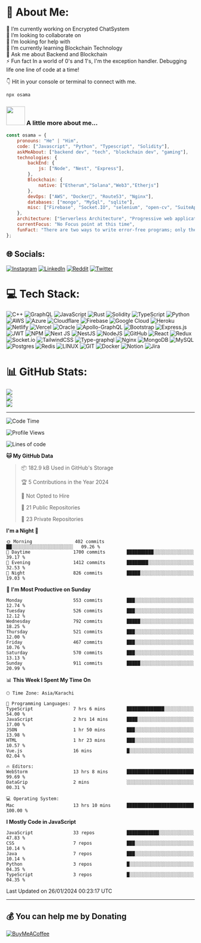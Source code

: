 # 💫 About Me:
🔭 I’m currently working on Encrypted ChatSystem<br>👯 I’m looking to collaborate on <br>🤝 I’m looking for help with <br>🌱 I’m currently learning Blockchain Technology<br>💬 Ask me about Backend and Blockchain<br>⚡ Fun fact In a world of 0's and 1's, I'm the exception handler. Debugging life one line of code at a time!

👇 Hit in your console or terminal to connect with me.

```bash
npx osama
```
### <img src="https://media.giphy.com/media/VgCDAzcKvsR6OM0uWg/giphy.gif" width="50"> A little more about me...  

```javascript
const osama = {
    pronouns: "He" | "Him",
    code: ["Javascript", "Python", "Typescript", "Solidity"],
    askMeAbout: ["backend dev", "tech", "blockchain dev", "gaming"],
    technologies: {
        backEnd: {
            js: ["Node", "Nest", "Express"],
        },
        Blockchain: {
            native: ["Etherum","Solana","Web3","Etherjs"]
        },
        devOps: ["AWS", "Docker🐳", "Route53", "Nginx"],
        databases: ["mongo", "MySql", "sqlite"],
        misc: ["Firebase", "Socket.IO", "selenium", "open-cv", "SuiteApp"]
    },
    architecture: ["Serverless Architecture", "Progressive web applications", "Single page applications","decentralized applications"],
    currentFocus: "No Focus point at this time",
    funFact: "There are two ways to write error-free programs; only the third one works"
};
```
## 🌐 Socials:
[![Instagram](https://img.shields.io/badge/Instagram-%23E4405F.svg?logo=Instagram&logoColor=white)](https://instagram.com/osama_hashmi111) [![LinkedIn](https://img.shields.io/badge/LinkedIn-%230077B5.svg?logo=linkedin&logoColor=white)](https://linkedin.com/in/osamahash) [![Reddit](https://img.shields.io/badge/Reddit-%23FF4500.svg?logo=Reddit&logoColor=white)](https://reddit.com/user/InfiniteLoop) [![Twitter](https://img.shields.io/badge/Twitter-%231DA1F2.svg?logo=Twitter&logoColor=white)](https://twitter.com/OSMHASHMI1) 

# 💻 Tech Stack:
![C++](https://img.shields.io/badge/c++-%2300599C.svg?style=plastic&logo=c%2B%2B&logoColor=white) ![GraphQL](https://img.shields.io/badge/-GraphQL-E10098?style=plastic&logo=graphql&logoColor=white) ![JavaScript](https://img.shields.io/badge/javascript-%23323330.svg?style=plastic&logo=javascript&logoColor=%23F7DF1E) ![Rust](https://img.shields.io/badge/rust-%23000000.svg?style=plastic&logo=rust&logoColor=white) ![Solidity](https://img.shields.io/badge/Solidity-%23363636.svg?style=plastic&logo=solidity&logoColor=white) ![TypeScript](https://img.shields.io/badge/typescript-%23007ACC.svg?style=plastic&logo=typescript&logoColor=white) ![Python](https://img.shields.io/badge/python-3670A0?style=plastic&logo=python&logoColor=ffdd54) ![AWS](https://img.shields.io/badge/AWS-%23FF9900.svg?style=plastic&logo=amazon-aws&logoColor=white) ![Azure](https://img.shields.io/badge/azure-%230072C6.svg?style=plastic&logo=azure-devops&logoColor=white) ![Cloudflare](https://img.shields.io/badge/Cloudflare-F38020?style=plastic&logo=Cloudflare&logoColor=white) ![Firebase](https://img.shields.io/badge/firebase-%23039BE5.svg?style=plastic&logo=firebase) ![Google Cloud](https://img.shields.io/badge/Google%20Cloud-%234285F4.svg?style=plastic&logo=google-cloud&logoColor=white) ![Heroku](https://img.shields.io/badge/heroku-%23430098.svg?style=plastic&logo=heroku&logoColor=white) ![Netlify](https://img.shields.io/badge/netlify-%23000000.svg?style=plastic&logo=netlify&logoColor=#00C7B7) ![Vercel](https://img.shields.io/badge/vercel-%23000000.svg?style=plastic&logo=vercel&logoColor=white) ![Oracle](https://img.shields.io/badge/Oracle-F80000?style=plastic&logo=oracle&logoColor=white) ![Apollo-GraphQL](https://img.shields.io/badge/-ApolloGraphQL-311C87?style=plastic&logo=apollo-graphql) ![Bootstrap](https://img.shields.io/badge/bootstrap-%23563D7C.svg?style=plastic&logo=bootstrap&logoColor=white) ![Express.js](https://img.shields.io/badge/express.js-%23404d59.svg?style=plastic&logo=express&logoColor=%2361DAFB) ![JWT](https://img.shields.io/badge/JWT-black?style=plastic&logo=JSON%20web%20tokens) ![NPM](https://img.shields.io/badge/NPM-%23000000.svg?style=plastic&logo=npm&logoColor=white) ![Next JS](https://img.shields.io/badge/Next-black?style=plastic&logo=next.js&logoColor=white) ![NestJS](https://img.shields.io/badge/nestjs-%23E0234E.svg?style=plastic&logo=nestjs&logoColor=white) ![NodeJS](https://img.shields.io/badge/node.js-6DA55F?style=plastic&logo=node.js&logoColor=white) ![GitHub](https://img.shields.io/badge/GitHub-%23121011.svg?style=plastic&logo=github&logoColor=white) ![React](https://img.shields.io/badge/react-%2320232a.svg?style=plastic&logo=react&logoColor=%2361DAFB) ![Redux](https://img.shields.io/badge/redux-%23593d88.svg?style=plastic&logo=redux&logoColor=white) ![Socket.io](https://img.shields.io/badge/Socket.io-black?style=plastic&logo=socket.io&badgeColor=010101) ![TailwindCSS](https://img.shields.io/badge/tailwindcss-%2338B2AC.svg?style=plastic&logo=tailwind-css&logoColor=white) ![Type-graphql](https://img.shields.io/badge/-TypeGraphQL-%23C04392?style=plastic) ![Nginx](https://img.shields.io/badge/nginx-%23009639.svg?style=plastic&logo=nginx&logoColor=white) ![MongoDB](https://img.shields.io/badge/MongoDB-%234ea94b.svg?style=plastic&logo=mongodb&logoColor=white) ![MySQL](https://img.shields.io/badge/mysql-%2300f.svg?style=plastic&logo=mysql&logoColor=white) ![Postgres](https://img.shields.io/badge/postgres-%23316192.svg?style=plastic&logo=postgresql&logoColor=white) ![Redis](https://img.shields.io/badge/redis-%23DD0031.svg?style=plastic&logo=redis&logoColor=white) ![LINUX](https://img.shields.io/badge/Linux-FCC624?style=plastic&logo=linux&logoColor=black) ![GIT](https://img.shields.io/badge/Git-fc6d26?style=plastic&logo=git&logoColor=white) ![Docker](https://img.shields.io/badge/docker-%230db7ed.svg?style=plastic&logo=docker&logoColor=white) ![Notion](https://img.shields.io/badge/Notion-%23000000.svg?style=plastic&logo=notion&logoColor=white) ![Jira](https://img.shields.io/badge/jira-%230A0FFF.svg?style=plastic&logo=jira&logoColor=white)
# 📊 GitHub Stats:
![](https://github-readme-stats.vercel.app/api?username=Osama-tec&theme=blue-green&hide_border=false&include_all_commits=true&count_private=true)<br/>
![](https://github-readme-streak-stats.herokuapp.com/?user=Osama-tec&theme=blue-green&hide_border=false)<br/>
![](https://github-readme-stats.vercel.app/api/top-langs/?username=Osama-tec&theme=blue-green&hide_border=false&include_all_commits=true&count_private=true&layout=compact)

---
<!--START_SECTION:waka-->
![Code Time](http://img.shields.io/badge/Code%20Time-2%2C537%20hrs%2051%20mins-blue)

![Profile Views](http://img.shields.io/badge/Profile%20Views-1889-blue)

![Lines of code](https://img.shields.io/badge/From%20Hello%20World%20I%27ve%20Written-4.0%20million%20lines%20of%20code-blue)

**🐱 My GitHub Data** 

> 📦 182.9 kB Used in GitHub's Storage 
 > 
> 🏆 5 Contributions in the Year 2024
 > 
> 🚫 Not Opted to Hire
 > 
> 📜 21 Public Repositories 
 > 
> 🔑 23 Private Repositories 
 > 
**I'm a Night 🦉** 

```text
🌞 Morning                402 commits         ██░░░░░░░░░░░░░░░░░░░░░░░   09.26 % 
🌆 Daytime                1700 commits        ██████████░░░░░░░░░░░░░░░   39.17 % 
🌃 Evening                1412 commits        ████████░░░░░░░░░░░░░░░░░   32.53 % 
🌙 Night                  826 commits         █████░░░░░░░░░░░░░░░░░░░░   19.03 % 
```
📅 **I'm Most Productive on Sunday** 

```text
Monday                   553 commits         ███░░░░░░░░░░░░░░░░░░░░░░   12.74 % 
Tuesday                  526 commits         ███░░░░░░░░░░░░░░░░░░░░░░   12.12 % 
Wednesday                792 commits         █████░░░░░░░░░░░░░░░░░░░░   18.25 % 
Thursday                 521 commits         ███░░░░░░░░░░░░░░░░░░░░░░   12.00 % 
Friday                   467 commits         ███░░░░░░░░░░░░░░░░░░░░░░   10.76 % 
Saturday                 570 commits         ███░░░░░░░░░░░░░░░░░░░░░░   13.13 % 
Sunday                   911 commits         █████░░░░░░░░░░░░░░░░░░░░   20.99 % 
```


📊 **This Week I Spent My Time On** 

```text
🕑︎ Time Zone: Asia/Karachi

💬 Programming Languages: 
TypeScript               7 hrs 6 mins        ██████████████░░░░░░░░░░░   54.00 % 
JavaScript               2 hrs 14 mins       ████░░░░░░░░░░░░░░░░░░░░░   17.00 % 
JSON                     1 hr 50 mins        ███░░░░░░░░░░░░░░░░░░░░░░   13.98 % 
HTML                     1 hr 23 mins        ███░░░░░░░░░░░░░░░░░░░░░░   10.57 % 
Vue.js                   16 mins             █░░░░░░░░░░░░░░░░░░░░░░░░   02.04 % 

🔥 Editors: 
WebStorm                 13 hrs 8 mins       █████████████████████████   99.69 % 
DataGrip                 2 mins              ░░░░░░░░░░░░░░░░░░░░░░░░░   00.31 % 

💻 Operating System: 
Mac                      13 hrs 10 mins      █████████████████████████   100.00 % 
```

**I Mostly Code in JavaScript** 

```text
JavaScript               33 repos            ████████████░░░░░░░░░░░░░   47.83 % 
CSS                      7 repos             ███░░░░░░░░░░░░░░░░░░░░░░   10.14 % 
Java                     7 repos             ███░░░░░░░░░░░░░░░░░░░░░░   10.14 % 
Python                   3 repos             █░░░░░░░░░░░░░░░░░░░░░░░░   04.35 % 
TypeScript               3 repos             █░░░░░░░░░░░░░░░░░░░░░░░░   04.35 % 
```




 Last Updated on 26/01/2024 00:23:17 UTC
<!--END_SECTION:waka-->

---

  ## 💰 You can help me by Donating
  [![BuyMeACoffee](https://img.shields.io/badge/Buy%20Me%20a%20Coffee-ffdd00?style=for-the-badge&logo=buy-me-a-coffee&logoColor=black)](https://buymeacoffee.com/hashmiosama) 

  
<!-- Proudly created with GPRM ( https://gprm.itsvg.in ) -->
